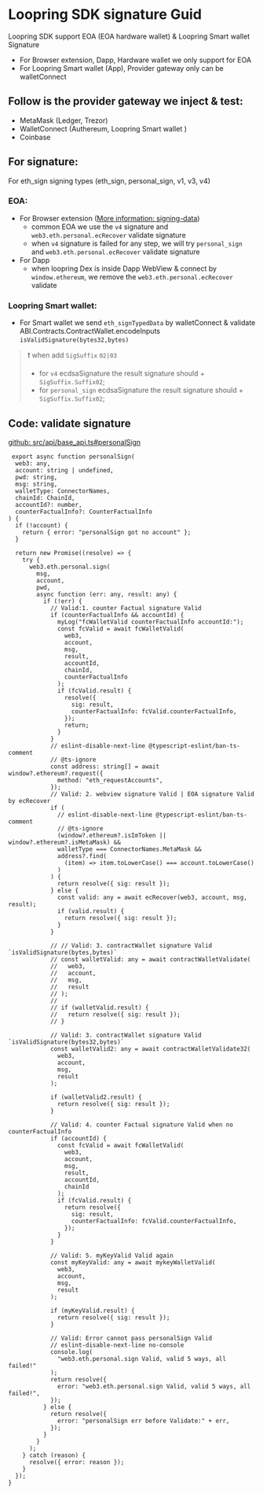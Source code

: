 # Loopring SDK signature Guid

Loopring SDK support EOA (EOA hardware wallet) & Loopring Smart wallet Signature

- For Browser extension, Dapp, Hardware wallet we only support for EOA
- For Loopring Smart wallet (App), Provider gateway only can be walletConnect

## Follow is the provider gateway we inject & test:
  - MetaMask  (Ledger, Trezor)
  - WalletConnect (Authereum, Loopring Smart wallet )
  - Coinbase 

## For signature:
For eth_sign signing types (eth_sign, personal_sign, v1, v3, v4)

### EOA:
  - For Browser extension ([More information: signing-data](https://docs.metamask.io/guide/signing-data.html#a-brief-history))
    + common EOA we use the `v4` signature and `web3.eth.personal.ecRecover` validate signature
    + when `v4` signature is failed for any step, we will try `personal_sign` and `web3.eth.personal.ecRecover` validate signature
  - For Dapp 
    + when loopring Dex is inside Dapp WebView & connect by `window.ethereum`, we remove the `web3.eth.personal.ecRecover` validate 

### Loopring Smart wallet:  
  - For Smart wallet we send `eth_signTypedData` by walletConnect & validate ABI.Contracts.ContractWallet.encodeInputs `isValidSignature(bytes32,bytes)` 

> ❗ when add `SigSuffix` `02|03`
>- for `v4` ecdsaSignature the result signature should + `SigSuffix.Suffix02`;
>- for `personal_sign` ecdsaSignature the result signature should + `SigSuffix.Suffix02`;

## Code: validate signature 
[github: src/api/base_api.ts#personalSign](https://github.com/Loopring/loopring_sdk/blob/2c79c1837114f4f383e2d292de3da4b2dac02252/src/api/base_api.ts#L549)         
```
 export async function personalSign(
  web3: any,
  account: string | undefined,
  pwd: string,
  msg: string,
  walletType: ConnectorNames,
  chainId: ChainId,
  accountId?: number,
  counterFactualInfo?: CounterFactualInfo
) {
  if (!account) {
    return { error: "personalSign got no account" };
  }

  return new Promise((resolve) => {
    try {
      web3.eth.personal.sign(
        msg,
        account,
        pwd,
        async function (err: any, result: any) {
          if (!err) {
            // Valid:1. counter Factual signature Valid
            if (counterFactualInfo && accountId) {
              myLog("fcWalletValid counterFactualInfo accountId:");
              const fcValid = await fcWalletValid(
                web3,
                account,
                msg,
                result,
                accountId,
                chainId,
                counterFactualInfo
              );
              if (fcValid.result) {
                resolve({
                  sig: result,
                  counterFactualInfo: fcValid.counterFactualInfo,
                });
                return;
              }
            }
            // eslint-disable-next-line @typescript-eslint/ban-ts-comment
            // @ts-ignore
            const address: string[] = await window?.ethereum?.request({
              method: "eth_requestAccounts",
            });
            // Valid: 2. webview signature Valid | EOA signature Valid by ecRecover
            if (
              // eslint-disable-next-line @typescript-eslint/ban-ts-comment
              // @ts-ignore
              (window?.ethereum?.isImToken || window?.ethereum?.isMetaMask) &&
              walletType === ConnectorNames.MetaMask &&
              address?.find(
                (item) => item.toLowerCase() === account.toLowerCase()
              )
            ) {
              return resolve({ sig: result });
            } else {
              const valid: any = await ecRecover(web3, account, msg, result);
              if (valid.result) {
                return resolve({ sig: result });
              }
            }

            // // Valid: 3. contractWallet signature Valid `isValidSignature(bytes,bytes)`
            // const walletValid: any = await contractWalletValidate(
            //   web3,
            //   account,
            //   msg,
            //   result
            // );
            //
            // if (walletValid.result) {
            //   return resolve({ sig: result });
            // }

            // Valid: 3. contractWallet signature Valid `isValidSignature(bytes32,bytes)`
            const walletValid2: any = await contractWalletValidate32(
              web3,
              account,
              msg,
              result
            );

            if (walletValid2.result) {
              return resolve({ sig: result });
            }

            // Valid: 4. counter Factual signature Valid when no counterFactualInfo
            if (accountId) {
              const fcValid = await fcWalletValid(
                web3,
                account,
                msg,
                result,
                accountId,
                chainId
              );
              if (fcValid.result) {
                return resolve({
                  sig: result,
                  counterFactualInfo: fcValid.counterFactualInfo,
                });
              }
            }

            // Valid: 5. myKeyValid Valid again
            const myKeyValid: any = await mykeyWalletValid(
              web3,
              account,
              msg,
              result
            );

            if (myKeyValid.result) {
              return resolve({ sig: result });
            }

            // Valid: Error cannot pass personalSign Valid
            // eslint-disable-next-line no-console
            console.log(
              "web3.eth.personal.sign Valid, valid 5 ways, all failed!"
            );
            return resolve({
              error: "web3.eth.personal.sign Valid, valid 5 ways, all failed!",
            });
          } else {
            return resolve({
              error: "personalSign err before Validate:" + err,
            });
          }
        }
      );
    } catch (reason) {
      resolve({ error: reason });
    }
  });
}
```
